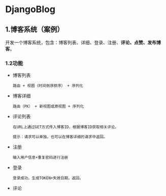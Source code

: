 # DjangoBlog

## 1.博客系统（案例）

开发一个博客系统，包含：博客列表、详细、登录、注册、**评论、点赞、发布博客**。

### 1.2功能

- 博客列表

  ```
  路由 + 视图（时间倒序排序） + 序列化
  ```

- 博客详细 

  ```
  路由（PK） + 新视图或原视图 + 序列化
  ```

- 评论列表

  ```
  在URL上通过GET方式传入博客ID，根据博客ID获取相关评论。
  
  提示：请求可以单独，也可以在博客详细的请求中返回。
  ```

- 注册

  ```
  输入用户信息+重复密码进行注册
  ```

- 登录

  ```
  登录成功，生成TOKEN+失效日期，返回。
  ```


- 评论

